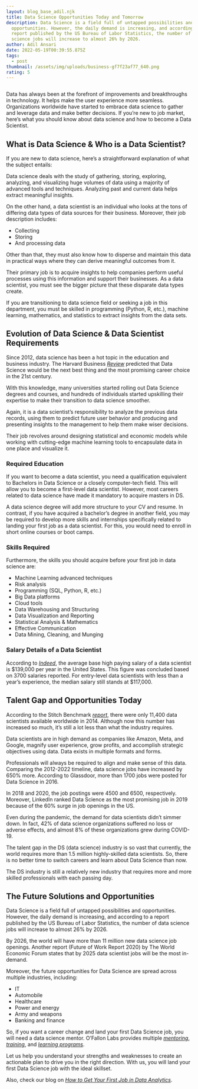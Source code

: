 ```yaml
---
layout: blog_base_adil.njk
title: Data Science Opportunities Today and Tomorrow
description: Data Science is a field full of untapped possibilities and
  opportunities. However, the daily demand is increasing, and according to a
  report published by the US Bureau of Labor Statistics, the number of data
  science jobs will increase to almost 26% by 2026.
author: Adil Ansari
date: 2022-05-19T00:39:55.875Z
tags:
  - post
thumbnail: /assets/img/uploads/business-gf7f23af77_640.png
rating: 5
---
```

<img src="/assets/img/uploads/business-gf7f23af77_640.png" class="img-fluid" alt="" >


Data has always been at the forefront of improvements and breakthroughs in technology. It helps make the user experience more seamless. Organizations worldwide have started to embrace data science to gather and leverage data and make better decisions. If you’re new to job market, here’s what you should know about data science and how to become a Data Scientist.

## [](<>)What is Data Science & Who is a Data Scientist?

If you are new to data science, here’s a straightforward explanation of what the subject entails:



Data science deals with the study of gathering, storing, exploring, analyzing, and visualizing huge volumes of data using a majority of advanced tools and techniques. Analyzing past and current data helps extract meaningful insights.



On the other hand, a data scientist is an individual who looks at the tons of differing data types of data sources for their business. Moreover, their job description includes:

* Collecting
* Storing
* And processing data

Other than that, they must also know how to disperse and maintain this data in practical ways where they can derive meaningful outcomes from it.



Their primary job is to acquire insights to help companies perform useful processes using this information and support their businesses. As a data scientist, you must see the bigger picture that these disparate data types create.



If you are transitioning to data science field or seeking a job in this department, you must be skilled in programming (Python, R, etc.), machine learning, mathematics, and statistics to extract insights from the data sets.

## [](<>)Evolution of Data Science & Data Scientist Requirements

Since 2012, data science has been a hot topic in the education and business industry. The Harvard Business *[Review](https://hbr.org/2019/01/data-science-and-the-art-of-persuasion)* predicted that Data Science would be the next best thing and the most promising career choice in the 21st century.



With this knowledge, many universities started rolling out Data Science degrees and courses, and hundreds of individuals started upskilling their expertise to make their transition to data science smoother.



Again, it is a data scientist’s responsibility to analyze the previous data records, using them to predict future user behavior and producing and presenting insights to the management to help them make wiser decisions.



Their job revolves around designing statistical and economic models while working with cutting-edge machine learning tools to encapsulate data in one place and visualize it.

### [](<>)Required Education

If you want to become a data scientist, you need a qualification equivalent to Bachelors in Data Science or a closely computer-tech field. This will allow you to become a first-level data scientist. However, most careers related to data science have made it mandatory to acquire masters in DS.



A data science degree will add more structure to your CV and resume. In contrast, if you have acquired a bachelor’s degree in another field, you may be required to develop more skills and internships specifically related to landing your first job as a data scientist. For this, you would need to enroll in short online courses or boot camps.

### [](<>)Skills Required

Furthermore, the skills you should acquire before your first job in data science are:

* Machine Learning advanced techniques
* Risk analysis
* Programming (SQL, Python, R, etc.)
* Big Data platforms
* Cloud tools
* Data Warehousing and Structuring
* Data Visualization and Reporting
* Statistical Analysis & Mathematics
* Effective Communication
* Data Mining, Cleaning, and Munging

### [](<>)Salary Details of a Data Scientist

According to *[Indeed](https://www.indeed.com/career/data-scientist/salaries)*, the average base high paying salary of a data scientist is $139,000 per year in the United States. This figure was concluded based on 3700 salaries reported. For entry-level data scientists with less than a year’s experience, the median salary still stands at $117,000.

## [](<>)Talent Gap and Opportunities Today

According to the Stitch Benchmark *[report](https://www.stitchdata.com/resources/the-state-of-data-science/)*, there were only 11,400 data scientists available worldwide in 2014. Although now this number has increased so much, it’s still a lot less than what the industry requires.



Data scientists are in high demand as companies like Amazon, Meta, and Google, magnify user experience, grow profits, and accomplish strategic objectives using data. Data exists in multiple formats and forms.



Professionals will always be required to align and make sense of this data. Comparing the 2012-2022 timeline, data science jobs have increased by 650% more. According to Glassdoor, more than 1700 jobs were posted for Data Science in 2016.



In 2018 and 2020, the job postings were 4500 and 6500, respectively. Moreover, LinkedIn ranked Data Science as the most promising job in 2019 because of the 60% surge in job openings in the US.



Even during the pandemic, the demand for data scientists didn’t simmer down. In fact, 42% of data science organizations suffered no loss or adverse effects, and almost 8% of these organizations grew during COVID-19.



The talent gap in the DS (data science) industry is so vast that currently, the world requires more than 1.5 million highly-skilled data scientists. So, there is no better time to switch careers and learn about Data Science than now.



The DS industry is still a relatively new industry that requires more and more skilled professionals with each passing day.

## [](<>)The Future Solutions and Opportunities

Data Science is a field full of untapped possibilities and opportunities. However, the daily demand is increasing, and according to a report published by the US Bureau of Labor Statistics, the number of data science jobs will increase to almost 26% by 2026.



By 2026, the world will have more than 11 million new data science job openings. Another report (Future of Work Report 2020) by The World Economic Forum states that by 2025 data scientist jobs will be the most in-demand.



Moreover, the future opportunities for Data Science are spread across multiple industries, including:

* IT
* Automobile
* Healthcare
* Power and energy
* Army and weapons
* Banking and finance



So, if you want a career change and land your first Data Science job, you will need a data science mentor. O’Fallon Labs provides multiple *[mentoring](https://saeedmirshekari.com/coaching-plan/)*, *[training](https://saeedmirshekari.com/services/)*, and *[learning programs](https://saeedmirshekari.com/ecourse-bdsf/)*.



Let us help you understand your strengths and weaknesses to create an actionable plan to drive you in the right direction. With us, you will land your first Data Science job with the ideal skillset.



Also, check our blog on *[How to Get Your First Job in Data Analytics](https://saeedmirshekari.com/blog/2022-04-17-5-things-you-need-to-get-your-first-job-in-data-science-analytics/)*.